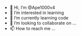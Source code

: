 - 👋 Hi, I’m @Ape1000v4
- 👀 I’m interested in learning
- 🌱 I’m currently learning code
- 💞️ I’m looking to collaborate on ...
- 📫 How to reach me ...

<!---
Ape1000v4/Ape1000v4 is a ✨ special ✨ repository because its `README.md` (this file) appears on your GitHub profile.
You can click the Preview link to take a look at your changes.
--->
